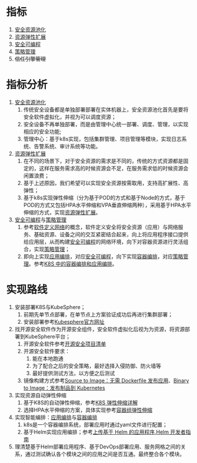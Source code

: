 # 指标
1. <u>安全资源池化</u>
2. <u>资源弹性扩展</u>
3. <u>安全可编程</u>
4. <u>策略管理</u>
5. ~~信任引擎管理~~

# 指标分析
1. <u>安全资源池化</u>
	1. 传统安全设备都是单独部署部署在实体机器上，安全资源池化首先是要将安全软件虚拟化，并视为可以调度资源；
	2. 安全设备不再单独部署，而是由管理中心统一部署、调度、管理，以实现相应的安全功能;
	3. 管理中心：基于k8s实现，包括集群管理、项目管理等模块，实现日志系统、告警系统、审计系统等功能。
2. <u>资源弹性扩展</u>
	1. 在不同的场景下，对于安全资源的需求是不同的，传统的方式资源都是固定的，这样在服务需求高的时候资源会不足，在服务需求低的时候资源会闲置浪费；
	2. 基于上述原因，我们希望可以实现安全资源按需取用，支持高扩展性、高弹性；
	3. 基于k8s实现弹性伸缩（分为基于POD的方式和基于Node的方式，基于POD的方式又包括HPA水平伸缩和VPA垂直伸缩两种），采用基于HPA水平伸缩的方式，实现<u>资源弹性扩展</u>。
3. <u>安全可编程</u>与<u>策略管理</u>
	1. 参考[软件定义网络](http://www.gjbmj.gov.cn/n1/2017/1128/c411145-29673184.html)的概念，软件定义安全将安全资源（应用）与网络服务、基础资源、设备之间的交互紧密结合起来，向上将应用程序接口提供给应用层，从而构建<u>安全可编程</u>的网络环境，向下对容器资源进行灵活组合，实现<u>策略管理</u>；
	2. 即向上实现<u>应用编排</u>，对应<u>安全可编程</u>，向下实现<u>容器编排</u>，对应<u>策略管理</u>。参考[K8S 中的容器编排和应用编排](https://www.infoq.cn/article/o1hjutszeajvsozerpbt)。

# 实现路线
1. 安装部署K8S与KubeSphere；
	1. 前期先单节点部署，在单节点上方案验证成功后再进行集群部署；
	2. 安装部署参考[Kubesphere官方网址](https://kubesphere.com.cn/docs/v3.3/quick-start/all-in-one-on-linux/)
2. 找开源安全软件作为开源安全组件，安全软件虚拟化后视为为资源，将资源部署到KubeSphere平台；
	1. 开源安全软件参考[开源安全项目清单](https://github.com/Bypass007/Safety-Project-Collection)
	2. 开源安全软件要求：
		1. 能在本地跑通
		2. 为了配合之后的安全策略，最好选择入侵防御、防火墙等
		3. 最好提供测试方法，以方便之后测试
	3. 镜像构建方式参考[Source to Image：无需 Dockerfile 发布应用](https://kubesphere.com.cn/docs/v3.3/project-user-guide/image-builder/source-to-image/#%E4%BD%BF%E7%94%A8-source-to-image-s2i)、[Binary to Image：发布制品到 Kubernetes](https://kubesphere.com.cn/docs/v3.3/project-user-guide/image-builder/binary-to-image/)
3. 实现资源自动弹性伸缩
	1. 基于K8S的自动弹性伸缩，参考[K8S 弹性伸缩详解](https://juejin.cn/post/7124980425243492382)
	2. 选择HPA水平伸缩的方案，具体实现参考[容器组弹性伸缩](https://kubesphere.com.cn/docs/v3.3/project-user-guide/application-workloads/horizontal-pod-autoscaling/)
4. 实现智能编排：<u>应用编排</u>与<u>容器编排</u>
	1. k8s是一个容器编排系统，部署应用时通过yaml文件进行配置；
	2. 基于Helm实现应用编排；参考[上传基于 Helm 的应用程序](https://kubesphere.io/zh/docs/v3.3/workspace-administration/upload-helm-based-application/#%E5%87%86%E5%A4%87%E5%B7%A5%E4%BD%9C),[Helm 开发者指南](https://kubesphere.io/zh/docs/v3.3/application-store/app-developer-guide/helm-developer-guide/#%E5%AE%89%E8%A3%85-helm)
5. 理清楚基于Helm部署应用程序、基于DevOps部署应用、服务网格之间的关系，通过测试确认各个模块之间的应用之间是否互通。最终整合各个模块。